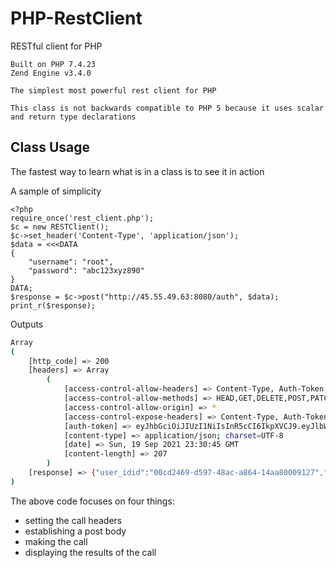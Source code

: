 # PHP-RestClient
RESTful client for PHP

```
Built on PHP 7.4.23
Zend Engine v3.4.0

The simplest most powerful rest client for PHP

This class is not backwards compatible to PHP 5 because it uses scalar and return type declarations
```
## Class Usage
The fastest way to learn what is in a class is to see it in action

A sample of simplicity
```
<?php
require_once('rest_client.php');
$c = new RESTClient();
$c->set_header('Content-Type', 'application/json');
$data = <<<DATA
{
	"username": "root",
	"password": "abc123xyz890"
}
DATA;
$response = $c->post("http://45.55.49.63:8080/auth", $data);
print_r($response);
```

Outputs
```bash
Array
(
    [http_code] => 200
    [headers] => Array
        (
            [access-control-allow-headers] => Content-Type, Auth-Token, API-Key
            [access-control-allow-methods] => HEAD,GET,DELETE,POST,PATCH,PUT
            [access-control-allow-origin] => *
            [access-control-expose-headers] => Content-Type, Auth-Token, API-Key
            [auth-token] => eyJhbGciOiJIUzI1NiIsInR5cCI6IkpXVCJ9.eyJlbWFpbCI6ImFudGhvbnkuZC5tYXlzQGdtYWlsLmNvbSIsImV4cCI6MTYzMjA5Nzg0NSwicmVtb3RlX2FkZHIiOiIxOTIuMjQxLjE1MS41OCIsInVzZXJfaWQiOiIwMGNkMjQ2OS1kNTk3LTQ4YWMtYTg2NC0xNGFhODAwMDkxMjciLCJ1c2VybmFtZSI6InJvb3QifQ.SWNTQ0b5EwMCIhxCj55oCHG82L5bCwnH-E3g2xDxhpI
            [content-type] => application/json; charset=UTF-8
            [date] => Sun, 19 Sep 2021 23:30:45 GMT
            [content-length] => 207
        )
    [response] => {"user_idid":"00cd2469-d597-48ac-a864-14aa80009127","username":"root","email":"anthony.d.mays@gmail.com","remote_addr":"192.241.151.58","service_catalog":["Can edit role","Can Edit User","Can Delete User"]}
)
```

The above code focuses on four things:
* setting the call headers
* establishing a post body
* making the call
* displaying the results of the call
